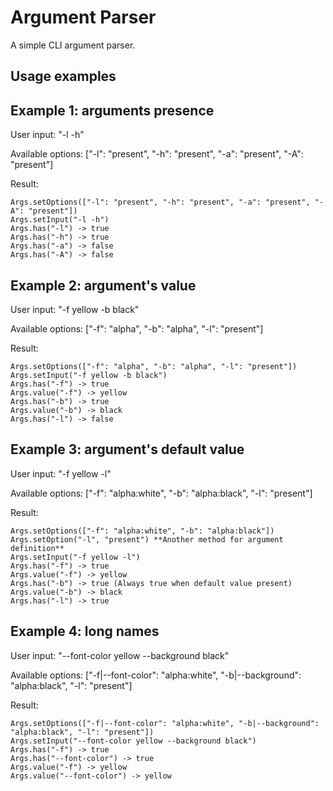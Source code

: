 # Argument Parser

A simple CLI argument parser.

## Usage examples

## Example 1: arguments presence

User input: "-l -h"

Available options: ["-l": "present", "-h": "present", "-a": "present", "-A": "present"]

Result:

```
Args.setOptions(["-l": "present", "-h": "present", "-a": "present", "-A": "present"])
Args.setInput("-l -h")
Args.has("-l") -> true
Args.has("-h") -> true
Args.has("-a") -> false
Args.has("-A") -> false
```

## Example 2: argument's value

User input: "-f yellow -b black"

Available options: ["-f": "alpha", "-b": "alpha", "-l": "present"]

Result:

```
Args.setOptions(["-f": "alpha", "-b": "alpha", "-l": "present"])
Args.setInput("-f yellow -b black")
Args.has("-f") -> true
Args.value("-f") -> yellow
Args.has("-b") -> true
Args.value("-b") -> black
Args.has("-l") -> false
```

## Example 3: argument's default value

User input: "-f yellow -l"

Available options: ["-f": "alpha:white", "-b": "alpha:black", "-l": "present"]

Result:

```
Args.setOptions(["-f": "alpha:white", "-b": "alpha:black"])
Args.setOption("-l", "present") **Another method for argument definition**
Args.setInput("-f yellow -l")
Args.has("-f") -> true
Args.value("-f") -> yellow
Args.has("-b") -> true (Always true when default value present)
Args.value("-b") -> black
Args.has("-l") -> true
```

## Example 4: long names

User input: "--font-color yellow --background black"

Available options: ["-f|--font-color": "alpha:white", "-b|--background": "alpha:black", "-l": "present"]

Result:

```
Args.setOptions(["-f|--font-color": "alpha:white", "-b|--background": "alpha:black", "-l": "present"])
Args.setInput("--font-color yellow --background black")
Args.has("-f") -> true
Args.has("--font-color") -> true
Args.value("-f") -> yellow
Args.value("--font-color") -> yellow
```
